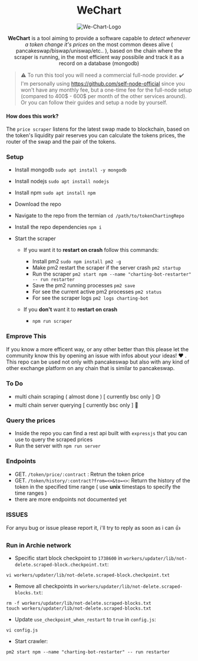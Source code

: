 
<h1 align="center">WeChart</h1>
<p align="center" ><img src="https://i.ibb.co/Sw11zNr/We-Chart-Logo.png" alt="We-Chart-Logo" border="0"></p>


<p align="center" >
	<strong>WeChart</strong> is a tool aiming to provide a software  capable to <i>detect whenever a token change it's prices</i> on the most common dexes alive ( pancakeswap/biswap/uniswap/etc.. ), based on the chain where the scraper is running, in the most efficient way possibile and track it as a record on a database (mongodb) 
</p>

> :warning: To run this tool you will need a commercial full-node provider. 
> :heavy_check_mark: I'm personally using  https://github.com/self-node-official since you won't have any monthly fee, but a one-time fee for the full-node setup (compared to 400$ - 600$ per month of the other services around). 
> Or you can follow their guides and setup a node by yourself.

#### How does this work?
The `price scraper` listens for the latest swap made to blockchain, based on the token's liquidity pair reserves you can calculate the tokens prices, the router of the swap and the pair of the tokens.

### Setup

- Install mongodb `sudo apt install -y mongodb`
- Install nodejs `sudo apt install nodejs`
- Install npm `sudo apt install npm`
- Download the repo
- Navigate to the repo from the termian `cd /path/to/tokenChartingRepo`
- Install the repo dependencies `npm i`
- Start the scraper

	- If you want it to **restart on crash** follow this commands:
		- Install pm2 `sudo npm install pm2 -g`
		- Make pm2 restart the scraper if the server crash `pm2 startup`
		- Run the scraper `pm2 start npm --name "charting-bot-restarter" -- run restarter`
		- Save the pm2 running processes `pm2 save`
		- For see the current active pm2 processes `pm2 status`
		- For see the scraper logs `pm2 logs charting-bot`

	- If you **don't** want it to **restart on crash**
		- `npm run scraper`



### Emprove This
If you know a more efficent way, or any other better than this please let the community know this by opening an issue with infos about your ideas! :heart: . This repo can be used not only with pancakeswap but also with any kind of other exchange platform on any chain that is similar to pancakeswap.

  


### To Do
- multi chain scraping ( almost done ) [ currently bsc only ] 🟡
- multi chain server querying [ currently bsc only ] 🔴


### Query the prices

- Inside the repo you can find a rest api built with `expressjs` that you can use to query the scraped prices
- Run the server with `npm run server`
 

### Endpoints

- GET. `/token/price/:contract` : Retrun the token price
- GET. `/token/history/:contract?from=<>&to=<>`: Return the history of the token in the specified time range ( use **unix** timestaps to specify the time ranges )
- there are more endpoints not documented yet

  
### ISSUES
For anyu bug or issue please report it, i'll try to reply as soon as i can :thumbsup:


### Run in Archie network

- Specific start block checkpoint to `1738600` in `workers/updater/lib/not-delete.scraped-block.checkpoint.txt`:

```
vi workers/updater/lib/not-delete.scraped-block.checkpoint.txt
```

- Remove all checkpoints in `workers/updater/lib/not-delete.scraped-blocks.txt`:

```
rm -f workers/updater/lib/not-delete.scraped-blocks.txt
touch workers/updater/lib/not-delete.scraped-blocks.txt
```

- Update `use_checkpoint_when_restart` to `true` in `config.js`:

```
vi config.js
```

- Start crawler:

```
pm2 start npm --name "charting-bot-restarter" -- run restarter
```